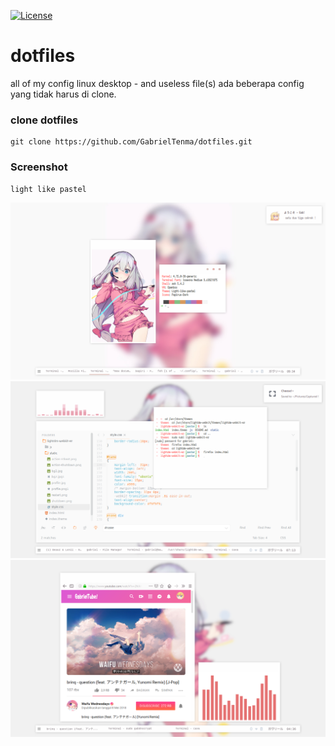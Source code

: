 

[![License](https://img.shields.io/badge/license-MIT-blue.svg)](LICENSE)
# dotfiles
all of my config linux desktop - and useless file(s)
ada beberapa config yang tidak harus di clone.

### clone dotfiles

```
git clone https://github.com/GabrielTenma/dotfiles.git
```

### Screenshot

```
light like pastel
```
![alt text](https://github.com/GabrielTenma/dotfiles/raw/master/.screenshot/2018-10-28-213439_1366x768_scrot.png)
![alt text](https://github.com/GabrielTenma/dotfiles/raw/master/.screenshot/GabrielDesktop_2018-11-05_%207-13-53_1366x768.png)
![alt text](https://github.com/GabrielTenma/dotfiles/raw/master/.screenshot/Screenshot_2018-11-03_16-36-39.png)

